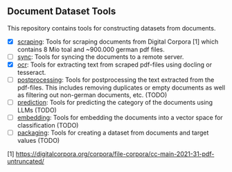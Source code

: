 ## Document Dataset Tools

This repository contains tools for constructing datasets from documents.

- [x] [scraping](./scraping.ipynb): Tools for scraping documents from Digital Corpora [1] which contains 8 Mio toal and ~900.000 german pdf files.
- [ ] [sync](): Tools for syncing the documents to a remote server.
- [x] [ocr](./ocr.ipynb): Tools for extracting text from scraped pdf-files using docling or tesseract.
- [ ] [postprocessing](): Tools for postprocessing the text extracted from the pdf-files. This includes removing duplicates or empty documents as well as filtering out non-german documents, etc. (TODO)
- [ ] [prediction](): Tools for predicting the category of the documents using LLMs (TODO)
- [ ] [embedding](): Tools for embedding the documents into a vector space for classification (TODO)
- [ ] [packaging](): Tools for creating a dataset from documents and target values (TODO)

[1] https://digitalcorpora.org/corpora/file-corpora/cc-main-2021-31-pdf-untruncated/